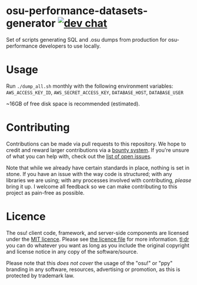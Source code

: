 # osu-performance-datasets-generator [![dev chat](https://discordapp.com/api/guilds/188630481301012481/widget.png?style=shield)](https://discord.gg/ppy)

Set of scripts generating SQL and .osu dumps from production for osu-performance developers to use locally.

# Usage

Run `./dump_all.sh` monthly with the following environment variables: `AWS_ACCESS_KEY_ID`, `AWS_SECRET_ACCESS_KEY`, `DATABASE_HOST`, `DATABASE_USER`

~16GB of free disk space is recommended (estimated).

# Contributing

Contributions can be made via pull requests to this repository. We hope to credit and reward larger contributions via a [bounty system](https://www.bountysource.com/teams/ppy). If you're unsure of what you can help with, check out the [list of open issues](https://github.com/ppy/osu-performance-datasets-generator/issues).

Note that while we already have certain standards in place, nothing is set in stone. If you have an issue with the way code is structured; with any libraries we are using; with any processes involved with contributing, *please* bring it up. I welcome all feedback so we can make contributing to this project as pain-free as possible.

# Licence

The osu! client code, framework, and server-side components are licensed under the [MIT licence](https://opensource.org/licenses/MIT). Please see [the licence file](LICENCE) for more information. [tl;dr](https://tldrlegal.com/license/mit-license) you can do whatever you want as long as you include the original copyright and license notice in any copy of the software/source.

Please note that this *does not cover* the usage of the "osu!" or "ppy" branding in any software, resources, advertising or promotion, as this is protected by trademark law.
